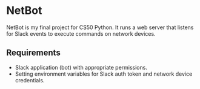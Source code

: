 # NetBot
NetBot is my final project for CS50 Python. It runs a web server that listens for Slack events to execute commands on network devices.

## Requirements
* Slack application (bot) with appropriate permissions.
* Setting environment variables for Slack auth token and network device credentials.
